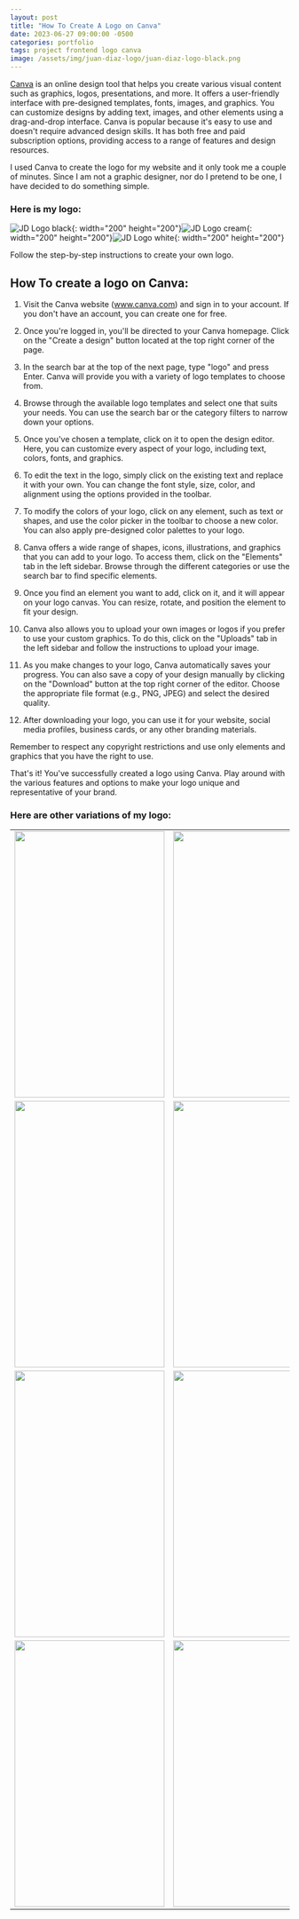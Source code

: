 ```yaml
---
layout: post
title: "How To Create A Logo on Canva"
date: 2023-06-27 09:00:00 -0500
categories: portfolio
tags: project frontend logo canva
image: /assets/img/juan-diaz-logo/juan-diaz-logo-black.png
---
```


[Canva](https://www.canva.com/) is an online design tool that helps you create various visual content such as graphics, logos, presentations, and more. It offers a user-friendly interface with pre-designed templates, fonts, images, and graphics. You can customize designs by adding text, images, and other elements using a drag-and-drop interface. Canva is popular because it's easy to use and doesn't require advanced design skills. It has both free and paid subscription options, providing access to a range of features and design resources.

I used Canva to create the logo for my website and it only took me a couple of minutes.
Since I am not a graphic designer, nor do I pretend to be one, I have decided to do something simple.

### Here is my logo:

![JD Logo black](/assets/img/juan-diaz-logo/juan-diaz-logo-black.png){: width="200" height="200"}![JD Logo cream](/assets/img/juan-diaz-logo/juan-diaz-logo-cream.png){: width="200" height="200"}![JD Logo white](/assets/img/juan-diaz-logo/juan-diaz-logo-white.png){: width="200" height="200"}

Follow the step-by-step instructions to create your own logo.

## How To create a logo on Canva:

1. Visit the Canva website (www.canva.com) and sign in to your account. If you don't have an account, you can create one for free.

2. Once you're logged in, you'll be directed to your Canva homepage. Click on the "Create a design" button located at the top right corner of the page.

3. In the search bar at the top of the next page, type "logo" and press Enter. Canva will provide you with a variety of logo templates to choose from.

4. Browse through the available logo templates and select one that suits your needs. You can use the search bar or the category filters to narrow down your options.

5. Once you've chosen a template, click on it to open the design editor. Here, you can customize every aspect of your logo, including text, colors, fonts, and graphics.

6. To edit the text in the logo, simply click on the existing text and replace it with your own. You can change the font style, size, color, and alignment using the options provided in the toolbar.

7. To modify the colors of your logo, click on any element, such as text or shapes, and use the color picker in the toolbar to choose a new color. You can also apply pre-designed color palettes to your logo.

8. Canva offers a wide range of shapes, icons, illustrations, and graphics that you can add to your logo. To access them, click on the "Elements" tab in the left sidebar. Browse through the different categories or use the search bar to find specific elements.

9. Once you find an element you want to add, click on it, and it will appear on your logo canvas. You can resize, rotate, and position the element to fit your design.

10. Canva also allows you to upload your own images or logos if you prefer to use your custom graphics. To do this, click on the "Uploads" tab in the left sidebar and follow the instructions to upload your image.

11. As you make changes to your logo, Canva automatically saves your progress. You can also save a copy of your design manually by clicking on the "Download" button at the top right corner of the editor. Choose the appropriate file format (e.g., PNG, JPEG) and select the desired quality.

12. After downloading your logo, you can use it for your website, social media profiles, business cards, or any other branding materials.

Remember to respect any copyright restrictions and use only elements and graphics that you have the right to use.

That's it! You've successfully created a logo using Canva. Play around with the various features and options to make your logo unique and representative of your brand.

### Here are other variations of my logo:

<!-- ![JD Logo white](){: width="300" height="300"} -->

<table>
  <tr>
    <td><img src="/assets/img/juan-diaz-logo/jd-huge-logo.png" width=270 height=480></td>
    <td><img src="/assets/img/juan-diaz-logo/juan-diaz-big-logo.png" width=270 height=480></td>
    <td><img src="/assets/img/juan-diaz-logo/jd-juan-diaz-logo-black.png" width=270 height=480></td>
  </tr>
  <tr>
    <td><img src="/assets/img/juan-diaz-logo/jd-logo-black.png" width=270 height=480></td>
    <td><img src="/assets/img/juan-diaz-logo/jd-logo-cream.png" width=270 height=480></td>
    <td><img src="/assets/img/juan-diaz-logo/jd-logo-white.png" width=270 height=480></td>
  </tr>
    <tr>
    <td><img src="/assets/img/juan-diaz-logo/juan-diaz-logo-black.png" width=270 height=480></td>
    <td><img src="/assets/img/juan-diaz-logo/juan-diaz-logo-cream.png" width=270 height=480></td>
    <td><img src="/assets/img/juan-diaz-logo/juan-diaz-logo-white.png" width=270 height=480></td>
  </tr>
    <tr>
    <td><img src="/assets/img/juan-diaz-logo/juan-diaz-logo-black-small.png" width=270 height=480></td>
    <td><img src="/assets/img/juan-diaz-logo/juan-diaz-logo-cream-small.png" width=270 height=480></td>
    <td><img src="/assets/img/juan-diaz-logo/juan-diaz-logo-white-small.png" width=270 height=480></td>
  </tr>
 </table>
